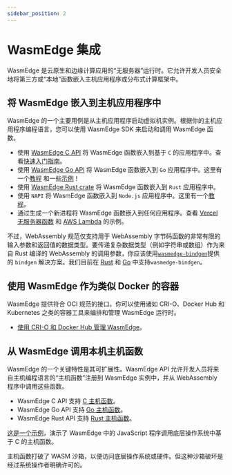 ```yaml
---
sidebar_position: 2
---
```


# WasmEdge 集成

WasmEdge 是云原生和边缘计算应用的“无服务器”运行时。它允许开发人员安全地将第三方或“本地”函数嵌入主机应用程序或分布式计算框架中。

## 将 WasmEdge 嵌入到主机应用程序中

WasmEdge 的一个主要用例是从主机应用程序启动虚拟机实例。根据你的主机应用程序编程语言，您可以使用 WasmEdge SDK 来启动和调用 WasmEdge 函数。

- 使用 [WasmEdge C API](/category/c-sdk-for-embedding-wasmedge) 将 WasmEdge 函数嵌入到基于 `C` 的应用程序中。查看[快速入门指南](../../embed/c/intro.md)。
- 使用 [WasmEdge Go API](/category/go-sdk-for-embedding-wasmedge) 将 WasmEdge 函数嵌入到 `Go` 应用程序中。这里有一个[教程](https://www.secondstate.io/articles/extend-golang-app-with-webassembly-rust/) 和一些[示例](https://github.com/second-state/WasmEdge-go-examples)！
- 使用 [WasmEdge Rust crate](https://crates.io/crates/wasmedge-sdk) 将 WasmEdge 函数嵌入到 `Rust` 应用程序中。
- 使用 `NAPI` 将 WasmEdge 函数嵌入到 `Node.js` 应用程序中。这里有一个[教程](https://www.secondstate.io/articles/getting-started-with-rust-function/)。
- 通过生成一个新进程将 WasmEdge 函数嵌入到任何应用程序。查看 [Vercel 无服务器函数](https://www.secondstate.io/articles/vercel-wasmedge-webassembly-rust/) 和 [AWS Lambda](https://www.cncf.io/blog/2021/08/25/webassembly-serverless-functions-in-aws-lambda/) 的示例。

不过，WebAssembly 规范仅支持用于 WebAssembly 字节码函数的非常有限的输入参数和返回值的数据类型。要传递复杂数据类型（例如字符串或数组）作为来自 Rust 编译的 WebAssembly 的调用参数，你应该使用[`wasmedge-bindgen`](https://crates.io/crates/wasmedge-bindgen)提供的 `bindgen` 解决方案。我们目前在 [Rust](../../develop/rust/bindgen.md) 和 [Go](../../embed/go/bindgen.md) 中支持`wasmedge-bindgen`。

## 使用 WasmEdge 作为类似 Docker 的容器

WasmEdge 提供符合 OCI 规范的接口。你可以使用诸如 CRI-O、Docker Hub 和 Kubernetes 之类的容器工具来编排和管理 WasmEdge 运行时。

- [使用 CRI-O 和 Docker Hub 管理 WasmEdge](https://www.secondstate.io/articles/manage-webassembly-apps-in-wasmedge-using-docker-tools/)。

## 从 WasmEdge 调用本机主机函数

WasmEdge 的一个关键特性是其可扩展性。WasmEdge API 允许开发人员将来自主机编程语言的“主机函数”注册到 WasmEdge 实例中，并从 WebAssembly 程序中调用这些函数。

- WasmEdge C API 支持 [C 主机函数](../../embed/c/host_function.md)。
- WasmEdge Go API 支持 [Go 主机函数](https://github.com/second-state/WasmEdge-go-examples/tree/master/go_HostFunc#wasmedge-go-host-function-example)。
- WasmEdge Rust API 支持 [Rust 主机函数](https://github.com/second-state/wasmedge-rustsdk-examples/blob/main/README.md#host-functions)。

[这是一个示例](https://www.secondstate.io/articles/call-native-functions-from-javascript/)，演示了 WasmEdge 中的 JavaScript 程序调用底层操作系统中基于 C 的主机函数。

主机函数打破了 WASM 沙箱，以便访问底层操作系统或硬件。但这种沙箱破坏是经过系统操作者明确许可的。
